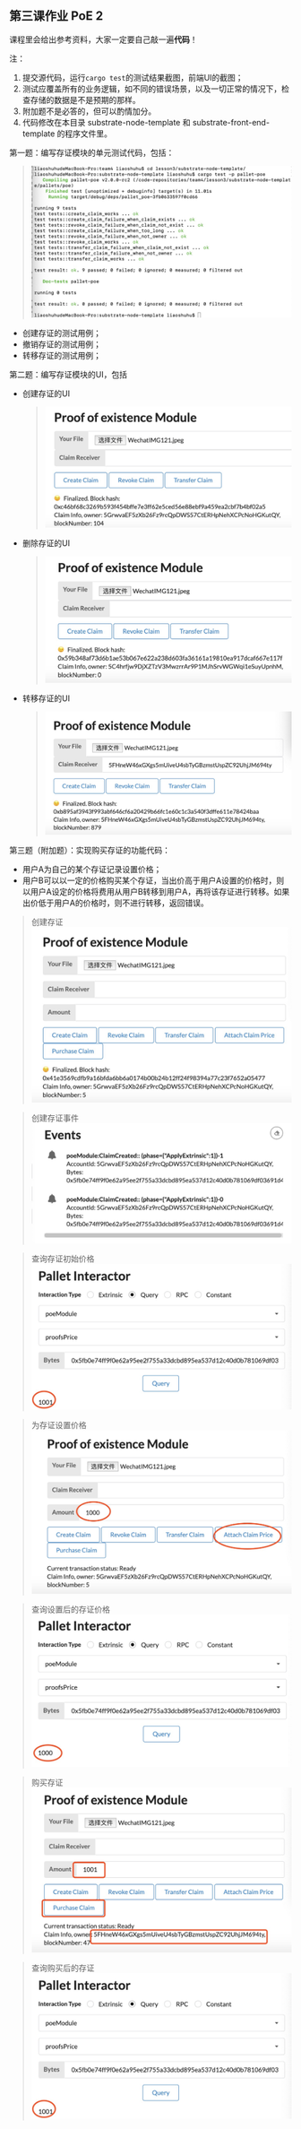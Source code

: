 ## 第三课作业  PoE 2

课程里会给出参考资料，大家一定要自己敲一遍**代码**！

注：

1. 提交源代码，运行`cargo test`的测试结果截图，前端UI的截图；
2. 测试应覆盖所有的业务逻辑，如不同的错误场景，以及一切正常的情况下，检查存储的数据是不是预期的那样。
3. 附加题不是必答的，但可以酌情加分。
4. 代码修改在本目录 substrate-node-template 和 substrate-front-end-template 的程序文件里。

第一题：编写存证模块的单元测试代码，包括：
  >![star](./images/lesson3-unit-tests.png)
* 创建存证的测试用例；
* 撤销存证的测试用例；
* 转移存证的测试用例；

第二题：编写存证模块的UI，包括

* 创建存证的UI
  >![star](./images/lesson3-create-claim-ui.png)
* 删除存证的UI
  >![star](./images/lesson3-revoke-claim-ui.png)
* 转移存证的UI
  >![star](./images/lesson3-transfer-claim-ui.png)

第三题（附加题）：实现购买存证的功能代码：

* 用户A为自己的某个存证记录设置价格；
* 用户B可以以一定的价格购买某个存证，当出价高于用户A设置的价格时，则以用户A设定的价格将费用从用户B转移到用户A，再将该存证进行转移。如果出价低于用户A的价格时，则不进行转移，返回错误。
> 创建存证
 >![star](./images/lesson3-q3-create-claim-ui.png)

> 创建存证事件
 >![star](./images/lesson3-q3-create-claim-event-ui.png)

> 查询存证初始价格
 >![star](./images/lesson3-q3-purchased-claim-price-query-ui.png)

> 为存证设置价格
 >![star](./images/lesson3-q3-attach-claim-price-ui.png)

> 查询设置后的存证价格
 >![star](./images/lesson3-q3-attached-claim-price-query-ui.png)

> 购买存证
 >![star](./images/lesson3-q3-purchased-claim-ui.png)

> 查询购买后的存证
 >![star](./images/lesson3-q3-purchased-claim-price-query-ui.png)
